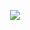 <p align="center"><img src="http://hohk.dothome.co.kr/load/data/kt180401/166540795607277408.jpg"></p>
